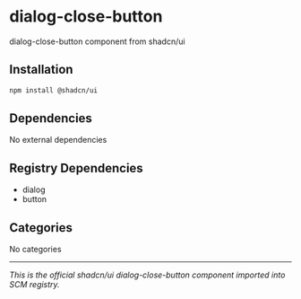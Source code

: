 # dialog-close-button

dialog-close-button component from shadcn/ui

## Installation

```bash
npm install @shadcn/ui
```

## Dependencies

No external dependencies

## Registry Dependencies

- dialog
- button

## Categories

No categories

---

*This is the official shadcn/ui dialog-close-button component imported into SCM registry.*
